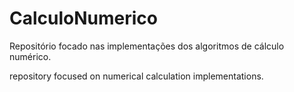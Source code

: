 # CalculoNumerico

Repositório focado nas implementações dos algoritmos de cálculo numérico.

repository focused on numerical calculation implementations.

